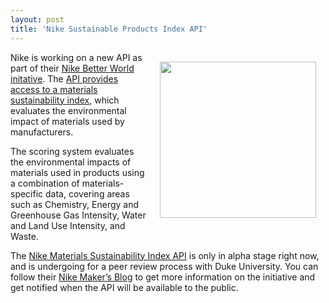 ```yaml
---
layout: post
title: 'Nike Sustainable Products Index API'
---
```

<p><a href="http://nikemakers.tumblr.com/"><img style="padding: 15px;" src="http://kinlane-productions.s3.amazonaws.com/api-evangelist/nike/Nike-Makers.png" alt="" width="250" align="right" /></a></p>
<p>Nike is working on a new API as part of their <a title="Nike Better World initative" href="http://www.nikebetterworld.com/">Nike Better World initative</a>.  The <a title="API provides access to a materials sustainability index" href="http://nikemsiapi.nikebetterworld.com/">API provides access to a materials sustainability index</a>, which evaluates the environmental impact of materials used by manufacturers.</p>
<p>The scoring system evaluates the environmental impacts of materials used in products using a combination of materials-specific data, covering areas such as Chemistry, Energy and Greenhouse Gas Intensity, Water and Land Use Intensity, and Waste.</p>
<p>The <a title="Nike Materials Sustainability Index API" href="http://nikemsiapi.nikebetterworld.com/">Nike Materials Sustainability Index API</a> is only in alpha stage right now, and is undergoing for a peer review process with Duke University.  You can follow their <a title="Nike Makers Blog" href="http://nikemakers.tumblr.com/">Nike Maker&rsquo;s Blog</a> to get more information on the initiative and get notified when the API will be available to the public.</p>